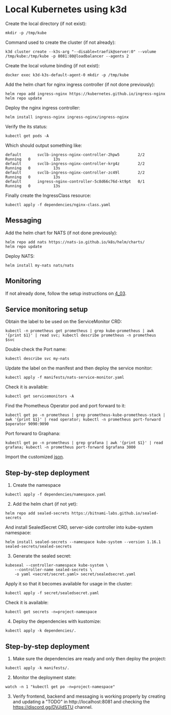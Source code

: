 # Local Kubernetes using k3d
Create the local directory (if not exist):
```
mkdir -p /tmp/kube
```
Command used to create the cluster (if not already):
```
k3d cluster create --k3s-arg "--disable=traefik@server:0" --volume /tmp/kube:/tmp/kube -p 8081:80@loadbalancer --agents 2
```
Create the local volume binding (if not exist):
```
docker exec k3d-k3s-default-agent-0 mkdir -p /tmp/kube
```
Add the helm chart for nginx ingress controller (if not done previously):
```
helm repo add ingress-nginx https://kubernetes.github.io/ingress-nginx
helm repo update
```
Deploy the nginx ingress controller:
```
helm install ingress-nginx ingress-nginx/ingress-nginx
```
Verify the its status:
```
kubectl get pods -A
```
Which should output something like:
```
default       svclb-ingress-nginx-controller-2hpw5        2/2     Running   0          13s
default       svclb-ingress-nginx-controller-krg4z        2/2     Running   0          13s
default       svclb-ingress-nginx-controller-zc49l        2/2     Running   0          13s
default       ingress-nginx-controller-5c8d66c76d-kt9pt   0/1     Running   0          13s
```
Finally create the IngressClass resource:
```
kubectl apply -f dependencies/nginx-class.yaml
```

## Messaging
Add the helm chart for NATS (if not done previously):
```
helm repo add nats https://nats-io.github.io/k8s/helm/charts/
helm repo update
```
Deploy NATS:
```
helm install my-nats nats/nats
```

## Monitoring
If not already done, follow the setup instructions on [4_03](../4_03/README.md).

## Service monitoring setup
Obtain the label to be used on the ServiceMonitor CRD:
```
kubectl -n prometheus get prometheus | grep kube-prometheus | awk '{print $1}' | read svc; kubectl describe prometheus -n prometheus $svc
```
Double check the Port name:
```
kubectl describe svc my-nats
```
Update the label on the manifest and then deploy the service monitor:
```
kubectl apply -f manifests/nats-service-monitor.yaml
```
Check it is available:
```
kubectl get servicemonitors -A
```
Find the Prometheus Operator pod and port forward to it:
```
kubectl get po -n prometheus | grep prometheus-kube-prometheus-stack | awk '{print $1}' | read operator; kubectl -n prometheus port-forward $operator 9090:9090
```
Port forward to Graphana:
```
kubectl get po -n prometheus | grep grafana | awk '{print $1}' | read grafana; kubectl -n prometheus port-forward $grafana 3000
```
Import the customized [json](./prometheus-graphana-exporter/import.json).

## Step-by-step deployment
1. Create the namespace
```
kubectl apply -f dependencies/namespace.yaml
```
2. Add the helm chart (if not yet):
```
helm repo add sealed-secrets https://bitnami-labs.github.io/sealed-secrets
```
And install SealedSecret CRD, server-side controller into kube-system namespace:
```
helm install sealed-secrets --namespace kube-system --version 1.16.1 sealed-secrets/sealed-secrets
```
3. Generate the sealed secret:
```
kubeseal --controller-namespace kube-system \
    --controller-name sealed-secrets \
    -o yaml <secret/secret.yaml> secret/sealedsecret.yaml
```
Apply it so that it becomes available for usage in the cluster:
```
kubectl apply -f secret/sealedsecret.yaml
```
Check it is available:
```
kubectl get secrets -n=project-namespace
```
4. Deploy the dependencies with kustomize:
```
kubectl apply -k dependencies/.
```

## Step-by-step deployment
1. Make sure the dependencies are ready and only then deploy the project:
```
kubectl apply -k manifests/.
```
2. Monitor the deployment state:
```
watch -n 1 "kubectl get po -n=project-namespace"
```

3. Verify frontend, backend and messaging is working properly by creating and updating a "TODO" in http://localhost:8081 and checking the https://discord.gg/DVJjdSTU channel.